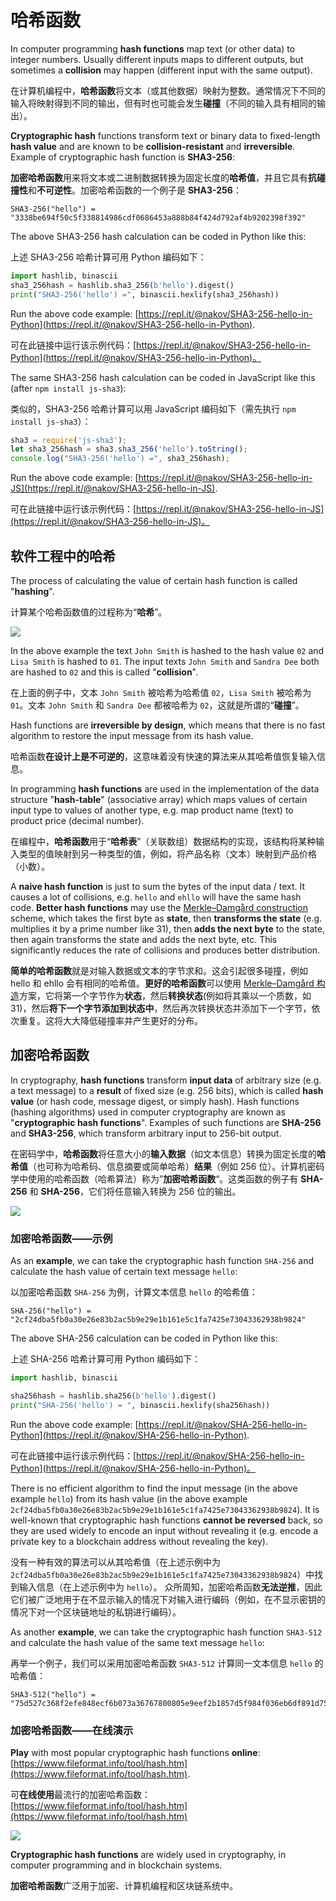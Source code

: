 # 哈希函数

In computer programming **hash functions** map text \(or other data\) to integer numbers. Usually different inputs maps to different outputs, but sometimes a **collision** may happen \(different input with the same output\).

在计算机编程中，**哈希函数**将文本（或其他数据）映射为整数。通常情况下不同的输入将映射得到不同的输出，但有时也可能会发生**碰撞**（不同的输入具有相同的输出）。

**Cryptographic hash** functions transform text or binary data to fixed-length **hash value** and are known to be **collision-resistant** and **irreversible**. Example of cryptographic hash function is **SHA3-256**:

**加密哈希函数**用来将文本或二进制数据转换为固定长度的**哈希值**，并且它具有**抗碰撞性**和**不可逆性**。加密哈希函数的一个例子是 **SHA3-256**：

```text
SHA3-256("hello") = "3338be694f50c5f338814986cdf0686453a888b84f424d792af4b9202398f392"
```

The above SHA3-256 hash calculation can be coded in Python like this:

上述 SHA3-256 哈希计算可用 Python 编码如下：

```python
import hashlib, binascii
sha3_256hash = hashlib.sha3_256(b'hello').digest()
print("SHA3-256('hello') =", binascii.hexlify(sha3_256hash))
```

Run the above code example: [https://repl.it/@nakov/SHA3-256-hello-in-Python](https://repl.it/@nakov/SHA3-256-hello-in-Python).

可在此链接中运行该示例代码：[https://repl.it/@nakov/SHA3-256-hello-in-Python](https://repl.it/@nakov/SHA3-256-hello-in-Python)。

The same SHA3-256 hash calculation can be coded in JavaScript like this \(after `npm install js-sha3`\):

类似的，SHA3-256 哈希计算可以用 JavaScript 编码如下（需先执行 `npm install js-sha3`）：

```javascript
sha3 = require('js-sha3');
let sha3_256hash = sha3.sha3_256('hello').toString();
console.log("SHA3-256('hello') =", sha3_256hash);
```

Run the above code example: [https://repl.it/@nakov/SHA3-256-hello-in-JS](https://repl.it/@nakov/SHA3-256-hello-in-JS).

可在此链接中运行该示例代码：[https://repl.it/@nakov/SHA3-256-hello-in-JS](https://repl.it/@nakov/SHA3-256-hello-in-JS)。

## 软件工程中的哈希

The process of calculating the value of certain hash function is called "**hashing**".

计算某个哈希函数值的过程称为“**哈希**”。

![](../.gitbook/assets/hash-function.jpg)

In the above example the text `John Smith` is hashed to the hash value `02` and `Lisa Smith` is hashed to `01`. The input texts `John Smith` and `Sandra Dee` both are hashed to `02` and this is called "**collision**".

在上面的例子中，文本 `John Smith` 被哈希为哈希值 `02`，`Lisa Smith` 被哈希为 `01`。文本 `John Smith` 和 `Sandra Dee` 都被哈希为 `02`，这就是所谓的“**碰撞**”。

Hash functions are **irreversible by design**, which means that there is no fast algorithm to restore the input message from its hash value.

哈希函数**在设计上是不可逆的**，这意味着没有快速的算法来从其哈希值恢复输入信息。

In programming **hash functions** are used in the implementation of the data structure "**hash-table**" \(associative array\) which maps values of certain input type to values of another type, e.g. map product name \(text\) to product price \(decimal number\).

在编程中，**哈希函数**用于“**哈希表**”（关联数组）数据结构的实现，该结构将某种输入类型的值映射到另一种类型的值，例如，将产品名称（文本）映射到产品价格（小数）。

A **naive hash function** is just to sum the bytes of the input data / text. It causes a lot of collisions, e.g. `hello` and `ehllo` will have the same hash code. **Better hash functions** may use the [Merkle–Damgård construction](https://en.wikipedia.org/wiki/Merkle–Damgård_construction) scheme, which takes the first byte as **state**, then **transforms the state** \(e.g. multiplies it by a prime number like 31\), then **adds the next byte** to the state, then again transforms the state and adds the next byte, etc. This significantly reduces the rate of collisions and produces better distribution.

**简单的哈希函数**就是对输入数据或文本的字节求和。这会引起很多碰撞，例如 hello 和 ehllo 会有相同的哈希值。**更好的哈希函数**可以使用 [Merkle–Damgård 构造](https://en.wikipedia.org/wiki/Merkle–Damgård_construction)方案，它将第一个字节作为**状态**，然后**转换状态**(例如将其乘以一个质数，如 31)，然后**将下一个字节添加到状态中**，然后再次转换状态并添加下一个字节，依次重复。这将大大降低碰撞率并产生更好的分布。

## 加密哈希函数

In cryptography, **hash functions** transform **input data** of arbitrary size \(e.g. a text message\) to a **result** of fixed size \(e.g. 256 bits\), which is called **hash value** \(or hash code, message digest, or simply hash\). Hash functions \(hashing algorithms\) used in computer cryptography are known as "**cryptographic hash functions**". Examples of such functions are **SHA-256** and **SHA3-256**, which transform arbitrary input to 256-bit output.

在密码学中，**哈希函数**将任意大小的**输入数据**（如文本信息）转换为固定长度的**哈希值**（也可称为哈希码、信息摘要或简单哈希）**结果**（例如 256 位）。计算机密码学中使用的哈希函数（哈希算法）称为”**加密哈希函数**“。这类函数的例子有 **SHA-256** 和 **SHA-256**，它们将任意输入转换为 256 位的输出。

![](../.gitbook/assets/crypto-hash-function.jpg)

### 加密哈希函数——示例

As an **example**, we can take the cryptographic hash function `SHA-256` and calculate the hash value of certain text message `hello`:

以加密哈希函数 `SHA-256` 为例，计算文本信息 `hello` 的哈希值：

```text
SHA-256("hello") = "2cf24dba5fb0a30e26e83b2ac5b9e29e1b161e5c1fa7425e73043362938b9824"
```

The above SHA-256 calculation can be coded in Python like this:

上述 SHA-256 哈希计算可用 Python 编码如下：

```python
import hashlib, binascii

sha256hash = hashlib.sha256(b'hello').digest()
print("SHA-256('hello') = ", binascii.hexlify(sha256hash))
```

Run the above code example: [https://repl.it/@nakov/SHA-256-hello-in-Python](https://repl.it/@nakov/SHA-256-hello-in-Python).

可在此链接中运行该示例代码：[https://repl.it/@nakov/SHA-256-hello-in-Python](https://repl.it/@nakov/SHA-256-hello-in-Python)。

There is no efficient algorithm to find the input message \(in the above example `hello`\) from its hash value \(in the above example `2cf24dba5fb0a30e26e83b2ac5b9e29e1b161e5c1fa7425e73043362938b9824`\). It is well-known that cryptographic hash functions **cannot be reversed** back, so they are used widely to encode an input without revealing it \(e.g. encode a private key to a blockchain address without revealing the key\).

没有一种有效的算法可以从其哈希值（在上述示例中为 `2cf24dba5fb0a30e26e83b2ac5b9e29e1b161e5c1fa7425e73043362938b9824`）中找到输入信息（在上述示例中为 `hello`）。 众所周知，加密哈希函数**无法逆推**，因此它们被广泛地用于在不显示输入的情况下对输入进行编码（例如，在不显示密钥的情况下对一个区块链地址的私钥进行编码）。

As another **example**, we can take the cryptographic hash function `SHA3-512` and calculate the hash value of the same text message `hello`:

再举一个例子，我们可以采用加密哈希函数 `SHA3-512` 计算同一文本信息 `hello` 的哈希值：

```text
SHA3-512("hello") = "75d527c368f2efe848ecf6b073a36767800805e9eef2b1857d5f984f036eb6df891d75f72d9b154518c1cd58835286d1da9a38deba3de98b5a53e5ed78a84976"
```

### 加密哈希函数——在线演示

**Play** with most popular cryptographic hash functions **online**: [https://www.fileformat.info/tool/hash.htm](https://www.fileformat.info/tool/hash.htm).

可**在线使用**最流行的加密哈希函数：[https://www.fileformat.info/tool/hash.htm](https://www.fileformat.info/tool/hash.htm)

![](../.gitbook/assets/hash-functions-online.png)

**Cryptographic hash functions** are widely used in cryptography, in computer programming and in blockchain systems.

**加密哈希函数**广泛用于加密、计算机编程和区块链系统中。
